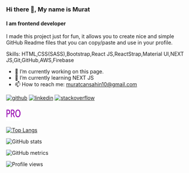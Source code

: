 ### Hi there 👋, My name is Murat 
#### I am frontend developer
I made this project just for fun, it allows you to create nice and simple GitHub Readme files that you can copy/paste and use in your profile.

Skills: HTML,CSS(SASS),Bootstrap,React JS,ReactStrap,Material UI,NEXT JS,Git,GitHub,AWS,Firebase

- 🔭 I’m currently working on this page. 
- 🌱 I’m currently learning NEXT JS  
- 📫 How to reach me: muratcansahin10@gmail.com  


[<img src='https://cdn.jsdelivr.net/npm/simple-icons@3.0.1/icons/github.svg' alt='github' height='40'>](https://github.com/muratcansahn)  [<img src='https://cdn.jsdelivr.net/npm/simple-icons@3.0.1/icons/linkedin.svg' alt='linkedin' height='40'>](https://www.linkedin.com/in/https://www.linkedin.com/in/murat-can-%C5%9Fahin-367964ba//)  [<img src='https://cdn.jsdelivr.net/npm/simple-icons@3.0.1/icons/stackoverflow.svg' alt='stackoverflow' height='40'>](https://stackoverflow.com/users/https://stackoverflow.com/users/9576416/murat-can-%c5%9eahin)  

<a href='https://github.com/pricing'><img src='https://raw.githubusercontent.com/acervenky/animated-github-badges/master/assets/pro.gif' width='40' height='40'></a> 

[![Top Langs](https://github-readme-stats.vercel.app/api/top-langs/?username=muratcansahn)](https://github.com/anuraghazra/github-readme-stats)

![GitHub stats](https://github-readme-stats.vercel.app/api?username=muratcansahn&show_icons=true)  

![GitHub metrics](https://metrics.lecoq.io/muratcansahn)  

![Profile views](https://gpvc.arturio.dev/muratcansahn)  
